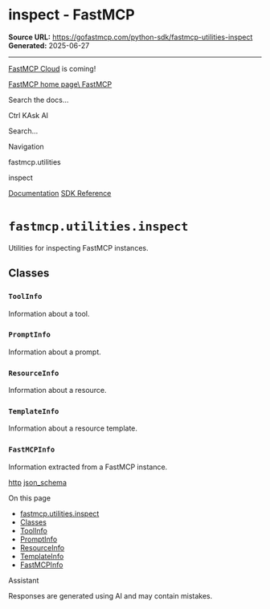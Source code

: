 # inspect - FastMCP

**Source URL:** https://gofastmcp.com/python-sdk/fastmcp-utilities-inspect
**Generated:** 2025-06-27

---

[FastMCP Cloud](https://fastmcp.link/x0Kyhy2) is coming!

[FastMCP home page\\
FastMCP](https://gofastmcp.com/)

Search the docs...

Ctrl KAsk AI

Search...

Navigation

fastmcp.utilities

inspect

[Documentation](https://gofastmcp.com/getting-started/welcome) [SDK Reference](https://gofastmcp.com/python-sdk/fastmcp-exceptions)

# [​](https://gofastmcp.com/python-sdk/fastmcp-utilities-inspect\#fastmcp-utilities-inspect)  `fastmcp.utilities.inspect`

Utilities for inspecting FastMCP instances.

## [​](https://gofastmcp.com/python-sdk/fastmcp-utilities-inspect\#classes)  Classes

### [​](https://gofastmcp.com/python-sdk/fastmcp-utilities-inspect\#toolinfo)  `ToolInfo`

Information about a tool.

### [​](https://gofastmcp.com/python-sdk/fastmcp-utilities-inspect\#promptinfo)  `PromptInfo`

Information about a prompt.

### [​](https://gofastmcp.com/python-sdk/fastmcp-utilities-inspect\#resourceinfo)  `ResourceInfo`

Information about a resource.

### [​](https://gofastmcp.com/python-sdk/fastmcp-utilities-inspect\#templateinfo)  `TemplateInfo`

Information about a resource template.

### [​](https://gofastmcp.com/python-sdk/fastmcp-utilities-inspect\#fastmcpinfo)  `FastMCPInfo`

Information extracted from a FastMCP instance.

[http](https://gofastmcp.com/python-sdk/fastmcp-utilities-http) [json\_schema](https://gofastmcp.com/python-sdk/fastmcp-utilities-json_schema)

On this page

- [fastmcp.utilities.inspect](https://gofastmcp.com/python-sdk/fastmcp-utilities-inspect#fastmcp-utilities-inspect)
- [Classes](https://gofastmcp.com/python-sdk/fastmcp-utilities-inspect#classes)
- [ToolInfo](https://gofastmcp.com/python-sdk/fastmcp-utilities-inspect#toolinfo)
- [PromptInfo](https://gofastmcp.com/python-sdk/fastmcp-utilities-inspect#promptinfo)
- [ResourceInfo](https://gofastmcp.com/python-sdk/fastmcp-utilities-inspect#resourceinfo)
- [TemplateInfo](https://gofastmcp.com/python-sdk/fastmcp-utilities-inspect#templateinfo)
- [FastMCPInfo](https://gofastmcp.com/python-sdk/fastmcp-utilities-inspect#fastmcpinfo)

Assistant

Responses are generated using AI and may contain mistakes.